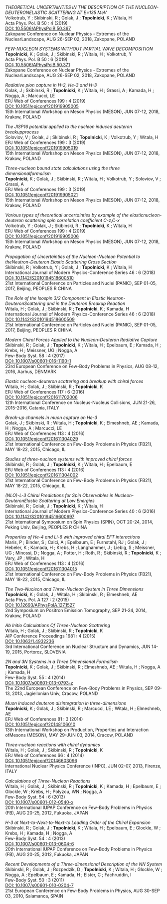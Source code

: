 *THEORETICAL UNCERTAINTIES IN THE DESCRIPTION OF THE NUCLEON-DEUTERONELASTIC SCATTERING AT E=135 MeV*    
Volkotrub, Y ; Skibinski, R ; Golak, J ; **Topolnicki**, K ; Witala, H     
Acta Phys. Pol. B 50 : 4 (2019)    
[DOI: 10.5506/APhysPolB.50.367](https://dx.doi.org/10.5506/APhysPolB.50.367)   
Zakopane Conference on Nuclear Physics - Extremes of the NuclearLandscape, AUG 26-SEP 02, 2018, Zakopane, POLAND

*FEW-NUCLEON SYSTEMS WITHOUT PARTIAL WAVE DECOMPOSITION*    
**Topolnicki**, K ; Golak, J ; Skibinski, R ; Witala, H ; Volkotrub, Y     
Acta Phys. Pol. B 50 : 6 (2019)    
[DOI: 10.5506/APhysPolB.50.371](https://dx.doi.org/10.5506/APhysPolB.50.371)   
Zakopane Conference on Nuclear Physics - Extremes of the NuclearLandscape, AUG 26-SEP 02, 2018, Zakopane, POLAND

*Radiative pion capture in H-2, He-3 and H-3*    
Golak, J ; Skibinski, R ; **Topolnicki**, K ; Witala, H ; Grassi, A ; Kamada, H ; Nogga, A ; Marcucci, LE     
EPJ Web of Conferences 199 : 4 (2019)    
[DOI: 10.1051/epjconf/201919905005](https://dx.doi.org/10.1051/epjconf/201919905005)   
15th International Workshop on Meson Physics (MESON), JUN 07-12, 2018, Krakow, POLAND

*The JISP16 potential applied to the nucleon induced deuteron breakupprocess*    
Soloviov, V ; Golak, J ; Skibinski, R ; **Topolnicki**, K ; Volkotrub, Y ; Witala, H     
EPJ Web of Conferences 199 : 3 (2019)    
[DOI: 10.1051/epjconf/201919905019](https://dx.doi.org/10.1051/epjconf/201919905019)   
15th International Workshop on Meson Physics (MESON), JUN 07-12, 2018, Krakow, POLAND

*Three-nucleon bound state calculations using the three dimensionalformalism*    
**Topolnicki**, K ; Golak, J ; Skibinski, R ; Witala, H ; Volkotrub, Y ; Soloviov, V ; Grassi, A     
EPJ Web of Conferences 199 : 3 (2019)    
[DOI: 10.1051/epjconf/201919905021](https://dx.doi.org/10.1051/epjconf/201919905021)   
15th International Workshop on Meson Physics (MESON), JUN 07-12, 2018, Krakow, POLAND

*Various types of theoretical uncertainties by example of the elasticnucleon-deuteron scattering spin correlation coefficient C-z,C-x*    
Volkotrub, Y ; Golak, J ; Skibinski, R ; **Topolnicki**, K ; Witala, H     
EPJ Web of Conferences 199 : 4 (2019)    
[DOI: 10.1051/epjconf/201919905006](https://dx.doi.org/10.1051/epjconf/201919905006)   
15th International Workshop on Meson Physics (MESON), JUN 07-12, 2018, Krakow, POLAND

*Propagation of Uncertainties of the Nucleon-Nucleon Potential to theNeutron-Deuteron Elastic Scattering Cross Section*    
Skibinski, R ; Volkotrub, Y ; Golak, J ; **Topolnicki**, K ; Witala, H     
International Journal of Modern Physics-Conference Series 46 : 6 (2018)    
[DOI: 10.1142/S2010194518600510](https://dx.doi.org/10.1142/S2010194518600510)   
21st International Conference on Particles and Nuclei (PANIC), SEP 01-05, 2017, Beijing, PEOPLES R CHINA

*The Role of the Isospin 3/2 Component in Elastic Neutron-DeuteronScattering and in the Deuteron Breakup Reaction*    
Witala, H ; Golak, J ; Skibinski, R ; **Topolnicki**, K ; Kamada, H     
International Journal of Modern Physics-Conference Series 46 : 6 (2018)    
[DOI: 10.1142/S2010194518600509](https://dx.doi.org/10.1142/S2010194518600509)   
21st International Conference on Particles and Nuclei (PANIC), SEP 01-05, 2017, Beijing, PEOPLES R CHINA

*Modern Chiral Forces Applied to the Nucleon-Deuteron Radiative Capture*    
Skibinski, R ; Golak, J ; **Topolnicki**, K ; Witala, H ; Epelbaum, E ; Kamada, H ; Krebs, H ; Meissner, UG ; Nogga, A     
Few-Body Syst. 58 : 4 (2017)    
[DOI: 10.1007/s00601-016-1190-1](https://dx.doi.org/10.1007/s00601-016-1190-1)   
23rd European Conference on Few-Body Problems in Physics, AUG 08-12, 2016, Aarhus, DENMARK

*Elastic nucleon-deuteron scattering and breakup with chiral forces*    
Witala, H ; Golak, J ; Skibinski, R ; **Topolnicki**, K     
EPJ Web of Conferences 117 : 6 (2016)    
[DOI: 10.1051/epjconf/201611702006](https://dx.doi.org/10.1051/epjconf/201611702006)   
12th International Conference on Nucleus-Nucleus Collisions, JUN 21-26, 2015-2016, Catania, ITALY

*Break-up channels in muon capture on He-3*    
Golak, J ; Skibinski, R ; Witala, H ; **Topolnicki**, K ; Elmeshneb, AE ; Kamada, H ; Nogga, A ; Marcucci, LE     
EPJ Web of Conferences 113 : 4 (2016)    
[DOI: 10.1051/epjconf/201611304029](https://dx.doi.org/10.1051/epjconf/201611304029)   
21st International Conference on Few-Body Problems in Physics (FB21), MAY 18-22, 2015, Chicago, IL

*Studies of three-nucleon systems with improved chiral forces*    
Skibinski, R ; Golak, J ; **Topolnicki**, K ; Witala, H ; Epelbaum, E     
EPJ Web of Conferences 113 : 4 (2016)    
[DOI: 10.1051/epjconf/201611304002](https://dx.doi.org/10.1051/epjconf/201611304002)   
21st International Conference on Few-Body Problems in Physics (FB21), MAY 18-22, 2015, Chicago, IL

*(NLO)-L-3 Chiral Predictions for Spin Observables in Nucleon-DeuteronElastic Scattering at Low Energies*    
Skibinski, R ; Golak, J ; **Topolnicki**, K ; Witala, H     
International Journal of Modern Physics-Conference Series 40 : 6 (2016)    
[DOI: 10.1142/S2010194516600697](https://dx.doi.org/10.1142/S2010194516600697)   
21st International Symposium on Spin Physics (SPIN), OCT 20-24, 2014, Peking Univ, Beijing, PEOPLES R CHINA

*Properties of He-4 and Li-6 with improved chiral EFT interactions*    
Maris, P ; Binder, S ; Calci, A ; Epelbaum, E ; Furnstahl, RJ ; Golak, J ; Hebeler, K ; Kamada, H ; Krebs, H ; Langhammer, J ; Liebig, S ; Meissner, UG ; Minossi, D ; Nogga, A ; Potter, H ; Roth, R ; Skibinski, R ; **Topolnicki**, K ; Vary, JP ; Witala, H     
EPJ Web of Conferences 113 : 4 (2016)    
[DOI: 10.1051/epjconf/201611304015](https://dx.doi.org/10.1051/epjconf/201611304015)   
21st International Conference on Few-Body Problems in Physics (FB21), MAY 18-22, 2015, Chicago, IL

*The Two-Nucleon and Three-Nucleon System in Three Dimensions*    
**Topolnicki**, K ; Golak, J ; Witala, H ; Skibinski, R ; Elmeshneb, AE     
Acta Phys. Pol. A 127 : 2 (2015)    
[DOI: 10.12693/APhysPolA.127.1527](https://dx.doi.org/10.12693/APhysPolA.127.1527)   
2nd Symposium on Positron Emission Tomography, SEP 21-24, 2014, Krakow, POLAND

*Ab Initio Calculations Of Three-Nucleon Scattering*    
Witala, H ; Golak, J ; Skibinski, R ; **Topolnicki**, K     
AIP Conference Proceedings 1681 : 4 (2015)    
[DOI: 10.1063/1.4932236](https://dx.doi.org/10.1063/1.4932236)   
3rd International Conference on Nuclear Structure and Dynamics, JUN 14-19, 2015, Portoroz, SLOVENIA

*2N and 3N Systems in a Three Dimensional Formalism*    
**Topolnicki**, K ; Golak, J ; Skibinski, R ; Elmeshneb, AE ; Witala, H ; Nogga, A ; Kamada, H     
Few-Body Syst. 55 : 4 (2014)    
[DOI: 10.1007/s00601-013-0793-z](https://dx.doi.org/10.1007/s00601-013-0793-z)   
The 22nd European Conference on Few-Body Problems in Physics, SEP 09-13, 2013, Jagiellonian Univ, Cracow, POLAND

*Muon induced deuteron disintegration in three-dimensions*    
**Topolnicki**, K ; Golak, J ; Skibinski, R ; Marcucci, LE ; Witala, H ; Elmeshneb, AE     
EPJ Web of Conferences 81 : 3 (2014)    
[DOI: 10.1051/epjconf/20148106010](https://dx.doi.org/10.1051/epjconf/20148106010)   
13th International Workshop on Production, Properties and Interaction ofMesons (MESON), MAY 29-JUN 03, 2014, Cracow, POLAND

*Three-nucleon reactions with chiral dynamics*    
Witala, H ; Golak, J ; Skibinski, R ; **Topolnicki**, K     
EPJ Web of Conferences 66 : 4 (2014)    
[DOI: 10.1051/epjconf/20146603096](https://dx.doi.org/10.1051/epjconf/20146603096)   
International Nuclear Physics Conference (INPC), JUN 02-07, 2013, Firenze, ITALY

*Calculations of Three-Nucleon Reactions*    
Witala, H ; Golak, J ; Skibinski, R ; **Topolnicki**, K ; Kamada, H ; Epelbaum, E ; Glockle, W ; Krebs, H ; Polyzou, WN ; Nogga, A     
Few-Body Syst. 54 : 6 (2013)    
[DOI: 10.1007/s00601-012-0540-x](https://dx.doi.org/10.1007/s00601-012-0540-x)   
20th International IUPAP Conference on Few-Body Problems in Physics (FB), AUG 20-25, 2012, Fukuoka, JAPAN

*H-3 at Next-to-Next-to-Next-to Leading Order of the Chiral Expansion*    
Skibinski, R ; Golak, J ; **Topolnicki**, K ; Witala, H ; Epelbaum, E ; Glockle, W ; Krebs, H ; Kamada, H ; Nogga, A     
Few-Body Syst. 54 : 4 (2013)    
[DOI: 10.1007/s00601-013-0604-6](https://dx.doi.org/10.1007/s00601-013-0604-6)   
20th International IUPAP Conference on Few-Body Problems in Physics (FB), AUG 20-25, 2012, Fukuoka, JAPAN

*Recent Developments of a Three-dimensional Description of the NN System*    
Skibinski, R ; Golak, J ; Rozpedzik, D ; **Topolnicki**, K ; Witala, H ; Glockle, W ; Nogga, A ; Epelbaum, E ; Kamada, H ; Elster, C ; Fachruddin, I     
Few-Body Syst. 50 : 3 (2011)    
[DOI: 10.1007/s00601-010-0204-7](https://dx.doi.org/10.1007/s00601-010-0204-7)   
21st European Conference on Few-Body Problems in Physics, AUG 30-SEP 03, 2010, Salamanca, SPAIN

